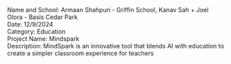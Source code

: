 Name and School: Armaan Shahpuri - Griffin School, Kanav Sah + Joel Olora - Basis Cedar Park
\
Date: 12/9/2024
\
Category: Education
\
Project Name: Mindspark
\
Description: MindSpark is an innovative tool that blends AI with education to create a simpler classroom experience for teachers
